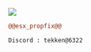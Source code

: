 ![](https://komarev.com/ghpvc/?username=tekken420weedesxpropfix&label=𝙳𝙾𝚆𝙽𝙻𝙾𝙰𝙳𝚂&color=grey)

```diff
@@esx_propfix@@

Discord : tekken@6322
```
